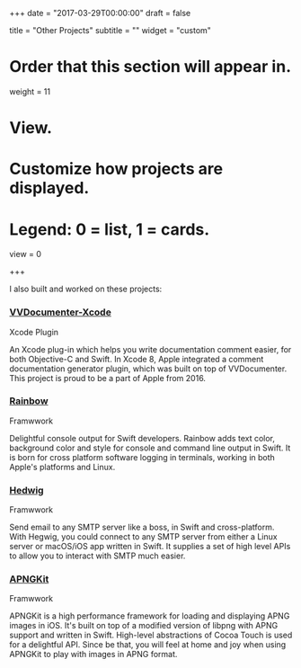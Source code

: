 +++
date = "2017-03-29T00:00:00"
draft = false

title = "Other Projects"
subtitle = ""
widget = "custom"

# Order that this section will appear in.
weight = 11

# View.
# Customize how projects are displayed.
# Legend: 0 = list, 1 = cards.
view = 0

+++

I also built and worked on these projects:

### [VVDocumenter-Xcode](https://github.com/onevcat/VVDocumenter-Xcode)
<span class="dim">Xcode Plugin</span>

An Xcode plug-in which helps you write documentation comment easier, for both Objective-C and Swift. In Xcode 8, Apple integrated a comment documentation generator plugin, which was built on top of VVDocumenter. This project is proud to be a part of Apple from 2016.

### [Rainbow](https://github.com/onevcat/Rainbow)
<span class="dim">Framwwork</span>

Delightful console output for Swift developers. Rainbow adds text color, background color and style for console and command line output in Swift. It is born for cross platform software logging in terminals, working in both Apple's platforms and Linux. 

### [Hedwig](https://github.com/onevcat/Hedwig)
<span class="dim">Framwwork</span>

Send email to any SMTP server like a boss, in Swift and cross-platform. With Hegwig, you could connect to any SMTP server from either a Linux server or macOS/iOS app written in Swift. It supplies a set of high level APIs to allow you to interact with SMTP much easier.

### [APNGKit](https://github.com/onevcat/APNGKit)
<span class="dim">Framwwork</span>

APNGKit is a high performance framework for loading and displaying APNG images in iOS. It's built on top of a modified version of libpng with APNG support and written in Swift. High-level abstractions of Cocoa Touch is used for a delightful API. Since be that, you will feel at home and joy when using APNGKit to play with images in APNG format.

### 